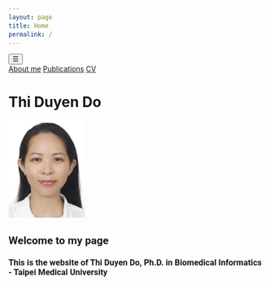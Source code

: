 ```yaml
---
layout: page
title: Home
permalink: /
---
```


<!-- Dropdown Menu -->
<div class="dropdown">
    <button class="dropbtn">&#9776;</button>
    <div class="dropdown-content">
        <a href="{{ '/about/' | relative_url }}">About me</a>
        <a href="{{ '/publications/' | relative_url }}">Publications</a>
        <a href="{{ '/cv/' | relative_url }}">CV</a>
    </div>  
</div>

<!-- Home Page Content (Image and Description) -->
<p align="center">
  <h1>Thi Duyen Do</h1>
  <img src="images/logo.jpg" width="150">
</p>

<p align="center">
  <h2 style="font-family: 'Roboto', sans-serif;">Welcome to my page</h2>
  <h3 style="font-family: 'Roboto', sans-serif;">This is the website of Thi Duyen Do, Ph.D. in Biomedical Informatics - Taipei Medical University</h3>
</p>
